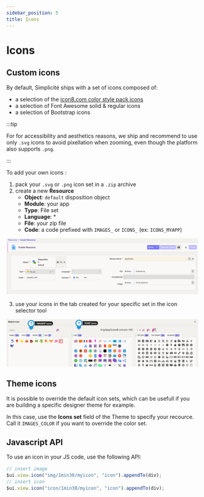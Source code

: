 ```yaml
---
sidebar_position: 5
title: Icons
---
```


Icons
=====

## Custom icons

By default, Simplicité ships with a set of icons composed of:
- a selection of the [icon8.com color style pack icons](https://icons8.com/icons/color)
- a selection of Font Awesome solid & regular icons
- a selection of Bootstrap icons

:::tip

For for accessibility and aesthetics reasons, we ship and recommend to use only `.svg` icons to avoid pixellation when zooming, even though the platform also supports `.png`.

:::

To add your own icons : 
1. pack your `.svg` or `.png` icon set in a `.zip` archive
2. create a new **Resource**
    - **Object**: `default` disposition object
    - **Module**: your app
    - **Type**: File set
    - **Language**: *
    - **File**: your zip file
    - **Code**: a code prefixed with `IMAGES_` or `ICONS_` (ex: `ICONS_MYAPP`)

![resource](img/icons/resource.png)

3. use your icons in the tab created for your specific set in the icon selector tool

![selector](img/icons/selector.png)

## Theme icons

It is possible to override the default icon sets, which can be usefull if you are building a specific designer theme for example.

In this case, use the **Icons set** field of the Theme to specify your recource. Call it `IMAGES_COLOR` if you want to override the color set.

## Javascript API

To use an icon in your JS code, use the following API:

```javascript
// insert image
$ui.view.icon("img/1min30/myicon", "icon").appendTo(div);
// insert icon
$ui.view.icon("icon/1min30/myicon", "icon").appendTo(div);
````

